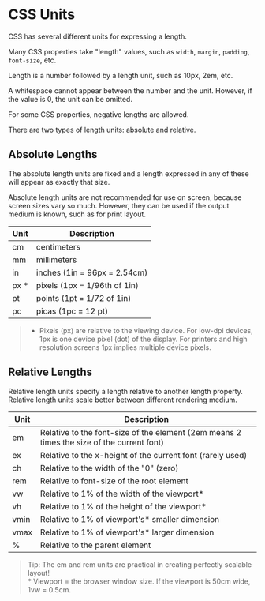 # CSS Units

CSS has several different units for expressing a length.

Many CSS properties take "length" values, such as `width`, `margin`, `padding`, `font-size`, etc.

Length is a number followed by a length unit, such as 10px, 2em, etc.

A whitespace cannot appear between the number and the unit. However, if the value is 0, the unit can be omitted.

For some CSS properties, negative lengths are allowed.

There are two types of length units: absolute and relative.

## Absolute Lengths

The absolute length units are fixed and a length expressed in any of these will appear as exactly that size.

Absolute length units are not recommended for use on screen, because screen sizes vary so much. However, they can be used if the output medium is known, such as for print layout.

| Unit | Description                  |
| ---- | ---------------------------- |
| cm   | centimeters                  |
| mm   | millimeters                  |
| in   | inches (1in = 96px = 2.54cm) |
| px * | pixels (1px = 1/96th of 1in) |
| pt   | points (1pt = 1/72 of 1in)   |
| pc   | picas (1pc = 12 pt)          |

>* Pixels (px) are relative to the viewing device. For low-dpi devices, 1px is one device pixel (dot) of the display. For printers and high resolution screens 1px implies multiple device pixels.

## Relative Lengths

Relative length units specify a length relative to another length property. Relative length units scale better between different rendering medium.

| Unit | Description                                                                               |
| ---- | ----------------------------------------------------------------------------------------- |
| em   | Relative to the font-size of the element (2em means 2 times the size of the current font) |
| ex   | Relative to the x-height of the current font (rarely used)                                |
| ch   | Relative to the width of the "0" (zero)                                                   |
| rem  | Relative to font-size of the root element                                                 |
| vw   | Relative to 1% of the width of the viewport*                                              |
| vh   | Relative to 1% of the height of the viewport*                                             |
| vmin | Relative to 1% of viewport's* smaller dimension                                           |
| vmax | Relative to 1% of viewport's* larger dimension                                            |
| %    | Relative to the parent element                                                            |

>Tip: The em and rem units are practical in creating perfectly scalable layout!<br>
> \* Viewport = the browser window size. If the viewport is 50cm wide, 1vw = 0.5cm.
